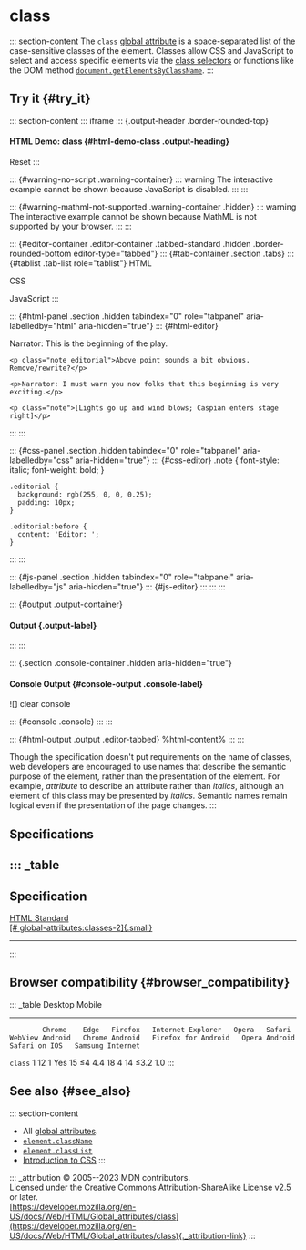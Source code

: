 

# class



::: section-content
The `class` [global attribute](../global_attributes) is a
space-separated list of the case-sensitive classes of the element.
Classes allow CSS and JavaScript to select and access specific elements
via the [class
selectors](https://developer.mozilla.org/en-US/docs/Web/CSS/Class_selectors)
or functions like the DOM method
[`document.getElementsByClassName`](https://developer.mozilla.org/en-US/docs/Web/API/Document/getElementsByClassName).
:::

## Try it {#try_it}

::: section-content
::: iframe
::: {.output-header .border-rounded-top}
#### HTML Demo: class {#html-demo-class .output-heading}

Reset
:::

::: {#warning-no-script .warning-container}
::: warning
The interactive example cannot be shown because JavaScript is disabled.
:::
:::

::: {#warning-mathml-not-supported .warning-container .hidden}
::: warning
The interactive example cannot be shown because MathML is not supported
by your browser.
:::
:::

::: {#editor-container .editor-container .tabbed-standard .hidden .border-rounded-bottom editor-type="tabbed"}
::: {#tab-container .section .tabs}
::: {#tablist .tab-list role="tablist"}
HTML

CSS

JavaScript
:::

::: {#html-panel .section .hidden tabindex="0" role="tabpanel" aria-labelledby="html" aria-hidden="true"}
::: {#html-editor}
    <p>Narrator: This is the beginning of the play.</p>

    <p class="note editorial">Above point sounds a bit obvious. Remove/rewrite?</p>

    <p>Narrator: I must warn you now folks that this beginning is very exciting.</p>

    <p class="note">[Lights go up and wind blows; Caspian enters stage right]</p>
:::
:::

::: {#css-panel .section .hidden tabindex="0" role="tabpanel" aria-labelledby="css" aria-hidden="true"}
::: {#css-editor}
    .note {
      font-style: italic;
      font-weight: bold;
    }

    .editorial {
      background: rgb(255, 0, 0, 0.25);
      padding: 10px;
    }

    .editorial:before {
      content: 'Editor: ';
    }
:::
:::

::: {#js-panel .section .hidden tabindex="0" role="tabpanel" aria-labelledby="js" aria-hidden="true"}
::: {#js-editor}
:::
:::
:::

::: {#output .output-container}
#### Output {.output-label}
:::
:::

::: {.section .console-container .hidden aria-hidden="true"}
#### Console Output {#console-output .console-label}

![]
clear console

::: {#console .console}
:::
:::

::: {#html-output .output .editor-tabbed}
%html-content%
:::
:::

Though the specification doesn\'t put requirements on the name of
classes, web developers are encouraged to use names that describe the
semantic purpose of the element, rather than the presentation of the
element. For example, *attribute* to describe an attribute rather than
*italics*, although an element of this class may be presented by
*italics*. Semantic names remain logical even if the presentation of the
page changes.
:::

## Specifications

::: _table
  --------------------------------------------------------------------------------------------------------------------
  Specification
  --------------------------------------------------------------------------------------------------------------------
  [HTML Standard\
  [\#
  global-attributes:classes-2]{.small}](https://html.spec.whatwg.org/multipage/dom.html#global-attributes:classes-2)

  --------------------------------------------------------------------------------------------------------------------
:::

## Browser compatibility {#browser_compatibility}

::: _table
            Desktop                                                         Mobile                                                                                   
  --------- --------- ------ --------- ------------------- ------- -------- ----------------- ---------------- --------------------- --------------- --------------- ------------------
            Chrome    Edge   Firefox   Internet Explorer   Opera   Safari   WebView Android   Chrome Android   Firefox for Android   Opera Android   Safari on IOS   Samsung Internet
  `class`   1         12     1         Yes                 15      ≤4       4.4               18               4                     14              ≤3.2            1.0
:::

## See also {#see_also}

::: section-content
-   All [global attributes](../global_attributes).
-   [`element.className`](https://developer.mozilla.org/en-US/docs/Web/API/Element/className)
-   [`element.classList`](https://developer.mozilla.org/en-US/docs/Web/API/Element/classList)
-   [Introduction to
    CSS](https://developer.mozilla.org/en-US/docs/Learn/CSS)
:::

::: _attribution
© 2005--2023 MDN contributors.\
Licensed under the Creative Commons Attribution-ShareAlike License v2.5
or later.\
[https://developer.mozilla.org/en-US/docs/Web/HTML/Global_attributes/class](https://developer.mozilla.org/en-US/docs/Web/HTML/Global_attributes/class){._attribution-link}
:::
